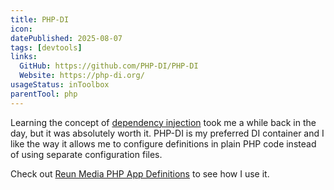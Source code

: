 ```yaml
---
title: PHP-DI
icon:
datePublished: 2025-08-07
tags: [devtools]
links:
  GitHub: https://github.com/PHP-DI/PHP-DI
  Website: https://php-di.org/
usageStatus: inToolbox
parentTool: php
---
```


Learning the concept of [dependency
injection](https://en.wikipedia.org/wiki/Dependency_injection) took me a while
back in the day, but it was absolutely worth it. PHP-DI is my preferred DI
container and I like the way it allows me to configure definitions in plain PHP
code instead of using separate configuration files.

Check out [Reun Media PHP App Definitions](https://github.com/ReunMedia/php-app-definitions/) to see how I use it.
